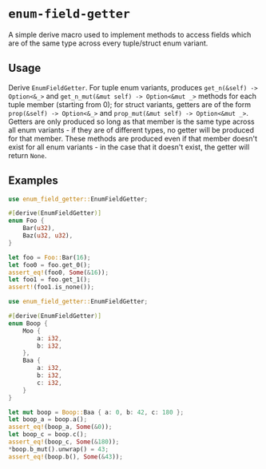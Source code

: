 # `enum-field-getter`

A simple derive macro used to implement methods to access fields which are of the same type across every tuple/struct enum variant.

## Usage

Derive `EnumFieldGetter`. For tuple enum variants, produces `get_n(&self) -> Option<&_>` and `get_n_mut(&mut self) -> Option<&mut _>` methods for each tuple member (starting from 0); for struct variants, getters are of the form `prop(&self) -> Option<&_>` and `prop_mut(&mut self) -> Option<&mut _>`. Getters are only produced so long as that member is the same type across all enum variants - if they are of different types, no getter will be produced for that member. These methods are produced even if that member doesn't exist for all enum variants - in the case that it doesn't exist, the getter will return `None`.

## Examples

```rust
use enum_field_getter::EnumFieldGetter;

#[derive(EnumFieldGetter)]
enum Foo {
    Bar(u32),
    Baz(u32, u32),
}

let foo = Foo::Bar(16);
let foo0 = foo.get_0();
assert_eq!(foo0, Some(&16));
let foo1 = foo.get_1();
assert!(foo1.is_none());
```

```rust
use enum_field_getter::EnumFieldGetter;

#[derive(EnumFieldGetter)]
enum Boop {
    Moo {
        a: i32,
        b: i32,
    },
    Baa {
        a: i32,
        b: i32,
        c: i32,
    }
}

let mut boop = Boop::Baa { a: 0, b: 42, c: 180 };
let boop_a = boop.a();
assert_eq!(boop_a, Some(&0));
let boop_c = boop.c();
assert_eq!(boop_c, Some(&180));
*boop.b_mut().unwrap() = 43;
assert_eq!(boop.b(), Some(&43));
```